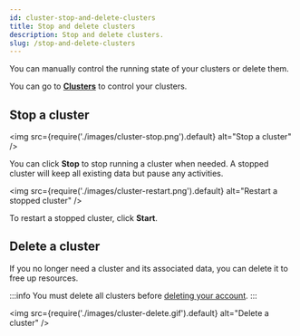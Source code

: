 ```yaml
---
id: cluster-stop-and-delete-clusters
title: Stop and delete clusters
description: Stop and delete clusters.
slug: /stop-and-delete-clusters
---
```


You can manually control the running state of your clusters or delete them.

You can go to [**Clusters**](https://cloud.risingwave.com/clusters/) to control your clusters.

## Stop a cluster

<ResponsiveGrid
 container
 direction="row"
 spacing="20"
 justifyContent="space-between"
 justifyItems="stretch"
 alignItems="baseline">

<ResponsiveGrid item xs={6} md={6}>

<img
src={require('./images/cluster-stop.png').default}
alt="Stop a cluster"
/>

You can click **Stop** to stop running a cluster when needed. A stopped cluster will keep all existing data but pause any activities.

</ResponsiveGrid>

<ResponsiveGrid item xs={6} md={6}>

<img
src={require('./images/cluster-restart.png').default}
alt="Restart a stopped cluster"
/>

To restart a stopped cluster, click **Start**.

</ResponsiveGrid>

</ResponsiveGrid>

## Delete a cluster

If you no longer need a cluster and its associated data, you can delete it to free up resources.

:::info
You must delete all clusters before [deleting your account](account-manage-your-account.md).
:::

<img
src={require('./images/cluster-delete.gif').default}
alt="Delete a cluster"
/>
